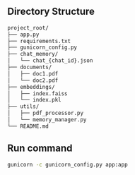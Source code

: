 ## Directory Structure
```bash
project_root/
├── app.py
├── requirements.txt
├── gunicorn_config.py
├── chat_memory/
│   └── chat_{chat_id}.json
├── documents/
│   ├── doc1.pdf
│   └── doc2.pdf
├── embeddings/
│   ├── index.faiss
│   └── index.pkl
├── utils/
│   ├── pdf_processor.py
│   └── memory_manager.py
└── README.md

```



## Run command
```bash
gunicorn -c gunicorn_config.py app:app

```